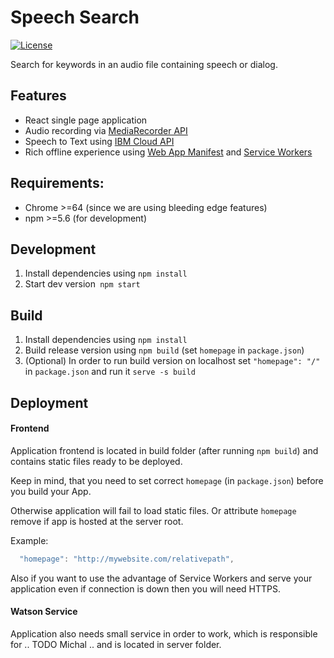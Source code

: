 # Speech Search
[![License](https://img.shields.io/badge/license-MIT-blue.svg)](/LICENSE)

Search for keywords in an audio file containing speech or dialog.

## Features

* React single page application
* Audio recording via [MediaRecorder API](https://caniuse.com/#feat=mediarecorder)
* Speech to Text using [IBM Cloud API](https://console.bluemix.net/catalog/services/speech-to-text)
* Rich offline experience using [Web App Manifest](https://caniuse.com/#feat=web-app-manifest) and [Service Workers](https://caniuse.com/#feat=serviceworkers)

## Requirements:

* Chrome >=64 (since we are using bleeding edge features)
* npm >=5.6 (for development)

## Development

1. Install dependencies using `npm install`
2. Start dev version` npm start`

## Build

1. Install dependencies using `npm install`
2. Build release version using `npm build` (set `homepage` in `package.json`)
3. (Optional) In order to run build version on localhost set `"homepage": "/"` in `package.json` and run it `serve -s build`

## Deployment

#### Frontend

Application frontend is located in build folder (after running `npm build`) and contains static files ready to be deployed.

Keep in mind, that you need to set correct `homepage` (in `package.json`) before you build your App.

Otherwise application will fail to load static files. Or attribute `homepage` remove if app is hosted at the server root.

Example:
```js
  "homepage": "http://mywebsite.com/relativepath",
```

Also if you want to use the advantage of Service Workers and serve your application even if connection is down then you will need HTTPS.

#### Watson Service

Application also needs small service in order to work, which is responsible for .. TODO Michal .. and is located in server folder.
